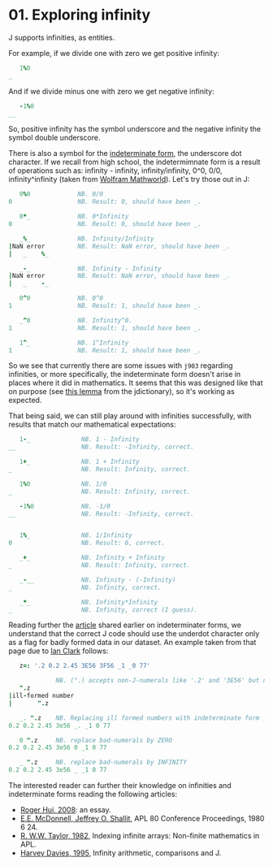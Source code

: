 # 01. Exploring infinity

J supports infinities, as entities.

For example, if we divide one with zero we get positive infinity:

```j
   1%0
_
```

And if we divide minus one with zero we get negative infinity:

```j
   -1%0
__
```

So, positive infinity has the symbol underscore and the negative infinity the symbol double underscore.

There is also a symbol for the [indeterminate form](https://code.jsoftware.com/wiki/Vocabulary/underdot), the underscore dot character. If we recall from high school, the indetermimnate form is a result of operations such as: infinity - infinity, infinity/infinity, 0^0, 0/0, infinity^infinity (taken from [Wolfram Mathworld](https://mathworld.wolfram.com/Indeterminate.html)). Let's try those out in J:

```j
   0%0             NB. 0/0
0                  NB. Result: 0, should have been _.

   0*_             NB. 0*Infinity
0                  NB. Result: 0, should have been _.

   _%_             NB. Infinity/Infinity
|NaN error         NB. Result: NaN error, should have been _.
|   _    %_

   _-_             NB. Infinity - Infinity
|NaN error         NB. Result: NaN error, should have been _.
|   _    -_

   0^0             NB. 0^0
1                  NB. Result: 1, should have been _.

   _^0             NB. Infinity^0.
1                  NB. Result: 1, should have been _.

   1^_             NB. 1^Infinity
1                  NB. Result: 1, should have been _.

```

So we see that currently there are some issues with `j903` regarding infinities, or more specifically, the indeterminate form doesn't arise in places where it did in mathematics. It seems that this was designed like that on purpose (see [this lemma](https://www.jsoftware.com/help/dictionary/d031.htm) from the jdictionary), so it's working as expected.

That being said, we can still play around with infinities successfully, with results that match our mathematical expectations:

```j
   1-_              NB. 1 - Infinity
__                  NB. Result: -Infinity, correct.

   1+_              NB. 1 + Infinity
_                   NB. Result: Infinity, correct.

   1%0              NB. 1/0
_                   NB. Result: Infinity, correct.

   -1%0             NB. -1/0
__                  NB. Result: -Infinity, correct.


   1%_              NB. 1/Infinity
0                   NB. Result: 0, correct.

   _+_              NB. Infinity + Infinity
_                   NB. Result: Infinity, correct.

   _-__             NB. Infinity - (-Infinity)
_                   NB. Infinity, correct.

   _*_              NB. Infinity*Infinity
_                   NB. Infinity, correct (I guess).
```

Reading further the [article](https://code.jsoftware.com/wiki/Vocabulary/underdot) shared earlier on indeterminater forms, we understand that the correct J code should use the underdot character only as a flag for badly formed data in our dataset. An example taken from that page due to [Ian Clark](https://code.jsoftware.com/wiki/User:Ian_Clark) follows:

```j
   z=: '.2 0.2 2.45 3E56 3F56 _1 _0 77'

             NB. (".) accepts non-J-numerals like '.2' and '3E56' but not '3F56' ...
   ".z
|ill-formed number
|       ".z

   _. ".z    NB. Replacing ill formed numbers with indeterminate form _.
0.2 0.2 2.45 3e56 _. _1 0 77

   0 ".z     NB. replace bad-numerals by ZERO
0.2 0.2 2.45 3e56 0 _1 0 77

   _ ".z     NB. replace bad-numerals by INFINITY
0.2 0.2 2.45 3e56 _ _1 0 77
```

The interested reader can further their knowledge on infinities and indeterminate forms reading the following articles:
- [Roger Hui, 2008](https://code.jsoftware.com/wiki/Essays/Indeterminate): an essay.
- [E.E. McDonnell, Jeffrey O. Shallit](https://www.jsoftware.com/papers/eem/infinity.htm), APL 80 Conference Proceedings, 1980 6 24.
- [R. W.W. Taylor, 1982](https://dl.acm.org/doi/10.1145/390006.802264), Indexing infinite arrays: Non-finite mathematics in APL.
- [Harvey Davies, 1995](https://dl.acm.org/doi/10.1145/206913.206953), Infinity arithmetic, comparisons and J.